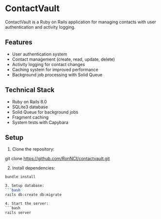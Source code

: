 # ContactVault

ContactVault is a Ruby on Rails application for managing contacts with user authentication and activity logging.

## Features

- User authentication system
- Contact management (create, read, update, delete)
- Activity logging for contact changes
- Caching system for improved performance
- Background job processing with Solid Queue

## Technical Stack

- Ruby on Rails 8.0
- SQLite3 database
- Solid Queue for background jobs
- Fragment caching
- System tests with Capybara

## Setup

1. Clone the repository:

git clone https://github.com/RonNCI/contactvault.git

2. Install dependencies:
```bash
bundle install

3. Setup database:
```bash
rails db:create db:migrate

4. Start the server:
```bash
rails server
